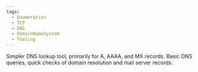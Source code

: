 ```yaml
---
tags:
  - Enumeration
  - TCP
  - DNS
  - DomainNameSystem
  - Tooling
---
```


Simpler DNS lookup tool, primarily for A, AAAA, and MX records. Basic DNS queries, quick checks of domain resolution and mail server records.
